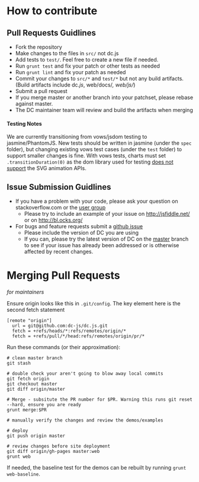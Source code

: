 # How to contribute

## Pull Requests Guidlines

* Fork the repository
* Make changes to the files in `src/` not dc.js
* Add tests to `test/`. Feel free to create a new file if needed.
* Run `grunt test` and fix your patch or other tests as needed
* Run `grunt lint` and fix your patch as needed
* Commit your changes to `src/*` and `test/*` but not any build artifacts.  (Build artifacts include dc.*js*, web/docs/*, web/js/*)
* Submit a pull request
* If you merge master or another branch into your patchset, please rebase against master.
* The DC maintainer team will review and build the artifacts when merging

#### Testing Notes

We are currently transitioning from vows/jsdom testing to jasmine/PhantomJS. New tests should
be written in jasmine (under the `spec` folder), but changing existing vows test cases (under
the `test` folder) to support smaller changes is fine. With vows tests, charts must set
`.transitionDuration(0)` as the dom library used for testing
[does not support](https://github.com/tmpvar/jsdom/issues/300) the SVG animation APIs.

## Issue Submission Guidlines

* If you have a problem with your code, please ask your question on stackoverflow.com or the [user group](https://groups.google.com/forum/?fromgroups#!forum/dc-js-user-group)
  * Please try to include an example of your issue on http://jsfiddle.net/ or on http://bl.ocks.org/
* For bugs and feature requests submit a [github issue](http://github.com/dc-js/dc.js/issues)
  * Please include the version of DC you are using
  * If you can, please try the latest version of DC on the [master](https://raw.github.com/dc-js/dc.js/master/dc.js) branch to see if your issue has already been addressed or is otherwise affected by recent changes.

# Merging Pull Requests

_for maintainers_

Ensure origin looks like this in `.git/config`. The key element here is the second fetch statement
```
[remote "origin"]
  url = git@github.com:dc-js/dc.js.git
  fetch = +refs/heads/*:refs/remotes/origin/*
  fetch = +refs/pull/*/head:refs/remotes/origin/pr/*
```

Run these commands (or their approximation):
```
# clean master branch
git stash

# double check your aren't going to blow away local commits
git fetch origin
git checkout master
git diff origin/master

# Merge - subsitute the PR number for $PR. Warning this runs git reset --hard, ensure you are ready
grunt merge:$PR

# manually verify the changes and review the demos/examples

# deploy
git push origin master

# review changes before site deployment
git diff origin/gh-pages master:web
grunt web
```

If needed, the baseline test for the demos can be rebuilt by running `grunt web-baseline`.
